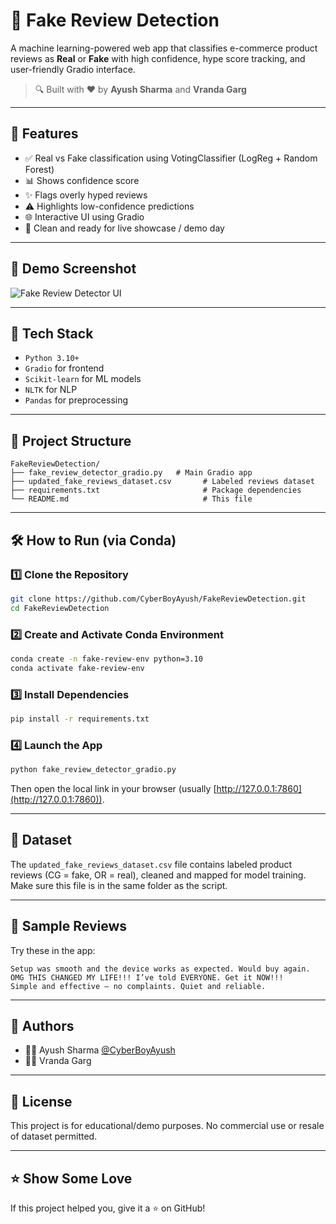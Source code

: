 
# 🧠 Fake Review Detection
A machine learning-powered web app that classifies e-commerce product reviews as **Real** or **Fake** with high confidence, hype score tracking, and user-friendly Gradio interface.

> 🔍 Built with ❤️ by **Ayush Sharma** and **Vranda Garg**

---

## 🚀 Features

- ✅ Real vs Fake classification using VotingClassifier (LogReg + Random Forest)
- 📊 Shows confidence score
- ✨ Flags overly hyped reviews
- ⚠️ Highlights low-confidence predictions
- 🌐 Interactive UI using Gradio
- 📎 Clean and ready for live showcase / demo day

---

## 📸 Demo Screenshot

![Fake Review Detector UI](https://raw.githubusercontent.com/CyberBoyAyush/FakeReviewDetection/demo.png)

---

## 🔧 Tech Stack

- `Python 3.10+`
- `Gradio` for frontend
- `Scikit-learn` for ML models
- `NLTK` for NLP
- `Pandas` for preprocessing

---

## 📂 Project Structure

```
FakeReviewDetection/
├── fake_review_detector_gradio.py   # Main Gradio app
├── updated_fake_reviews_dataset.csv       # Labeled reviews dataset
├── requirements.txt                       # Package dependencies
└── README.md                              # This file
```

---

## 🛠️ How to Run (via Conda)

### 1️⃣ Clone the Repository

```bash
git clone https://github.com/CyberBoyAyush/FakeReviewDetection.git
cd FakeReviewDetection
```

### 2️⃣ Create and Activate Conda Environment

```bash
conda create -n fake-review-env python=3.10
conda activate fake-review-env
```

### 3️⃣ Install Dependencies

```bash
pip install -r requirements.txt
```

### 4️⃣ Launch the App

```bash
python fake_review_detector_gradio.py
```

Then open the local link in your browser (usually [http://127.0.0.1:7860](http://127.0.0.1:7860)).

---

## 📄 Dataset

The `updated_fake_reviews_dataset.csv` file contains labeled product reviews (CG = fake, OR = real), cleaned and mapped for model training. Make sure this file is in the same folder as the script.

---

## 🧪 Sample Reviews

Try these in the app:

```
Setup was smooth and the device works as expected. Would buy again.
OMG THIS CHANGED MY LIFE!!! I’ve told EVERYONE. Get it NOW!!!
Simple and effective — no complaints. Quiet and reliable.
```

---

## 📌 Authors

- 👨‍💻 Ayush Sharma [@CyberBoyAyush](https://github.com/CyberBoyAyush)
- 👩‍💻 Vranda Garg

---

## 📢 License

This project is for educational/demo purposes. No commercial use or resale of dataset permitted.

---

## ⭐️ Show Some Love

If this project helped you, give it a ⭐️ on GitHub!
